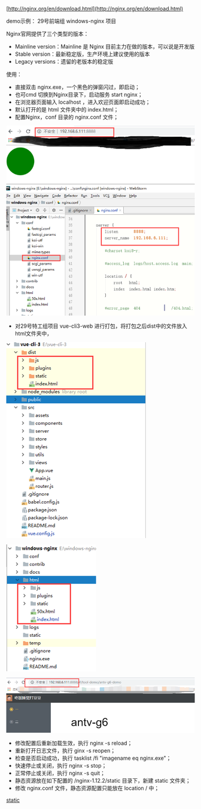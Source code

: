 
[http://nginx.org/en/download.html](http://nginx.org/en/download.html)

demo示例： 29号前端组 windows-nginx 项目

Nginx官网提供了三个类型的版本：

 - Mainline version：Mainline 是 Nginx 目前主力在做的版本，可以说是开发版
 - Stable version：最新稳定版，生产环境上建议使用的版本
 - Legacy versions：遗留的老版本的稳定版

使用：

 - 直接双击 nginx.exe，一个黑色的弹窗闪过，即启动；
 - 也可cmd 切换到Nginx目录下，启动服务 start nginx；
 - 在浏览器页面输入 localhost ，进入欢迎页面即启动成功；
 - 默认打开的是 html 文件夹中的 index.html；
 - 配置Nginx，conf 目录的 nginx.conf 文件；
 
 ![](../../images/nginx-1.png)
 
 - 对29号特工组项目 vue-cli3-web 进行打包，将打包之后dist中的文件放入html文件夹中，
 
 ![](../../images/nginx-2.png)
 
 ![](../../images/nginx-3.png)
 
 ![](../../images/nginx-4.png)

 
 - 修改配置后重新加载生效，执行 nginx -s reload；
 - 重新打开日志文件，执行 ginx -s reopen；
 - 检查是否启动成功，执行 tasklist /fi "imagename eq nginx.exe"；
 - 快速停止或关闭，执行 nginx -s stop；
 - 正常停止或关闭，执行 nginx -s quit；
 - 静态资源放在如下配置的 /nginx-1.12.2/static 目录下，新建 static 文件夹；
 - 修改 nginx.conf 文件，静态资源配置只能放在 location / 中；
 
[static](https://www.cnblogs.com/liran123/p/9189449.html)
